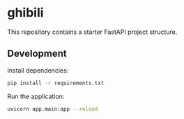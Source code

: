 # ghibili

This repository contains a starter FastAPI project structure.

## Development

Install dependencies:

```bash
pip install -r requirements.txt
```

Run the application:

```bash
uvicorn app.main:app --reload
```

